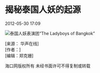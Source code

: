# 揭秘泰国人妖的起源

2012-05-30 17:09

![泰国人妖表演团“The Ladyboys of Bangkok”](http://m.hkwb.net/images/2012-05/30/90fba68fcf641130293e35.jpg.2)

\[来源： 华声在线\]  
\[作者：\]  
\[编辑：郑克姗\]  

海口网版权所有 未经书面许可不得复制或转载